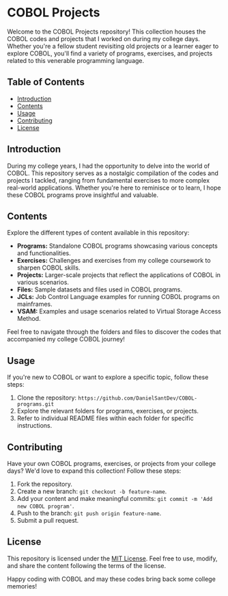 # COBOL Projects

Welcome to the COBOL Projects repository! This collection houses the COBOL codes and projects that I worked on during my college days. Whether you're a fellow student revisiting old projects or a learner eager to explore COBOL, you'll find a variety of programs, exercises, and projects related to this venerable programming language.

## Table of Contents

- [Introduction](#introduction)
- [Contents](#contents)
- [Usage](#usage)
- [Contributing](#contributing)
- [License](#license)

## Introduction

During my college years, I had the opportunity to delve into the world of COBOL. This repository serves as a nostalgic compilation of the codes and projects I tackled, ranging from fundamental exercises to more complex real-world applications. Whether you're here to reminisce or to learn, I hope these COBOL programs prove insightful and valuable.

## Contents

Explore the different types of content available in this repository:

- **Programs:** Standalone COBOL programs showcasing various concepts and functionalities.
- **Exercises:** Challenges and exercises from my college coursework to sharpen COBOL skills.
- **Projects:** Larger-scale projects that reflect the applications of COBOL in various scenarios.
- **Files:** Sample datasets and files used in COBOL programs.
- **JCLs:** Job Control Language examples for running COBOL programs on mainframes.
- **VSAM:** Examples and usage scenarios related to Virtual Storage Access Method.

Feel free to navigate through the folders and files to discover the codes that accompanied my college COBOL journey!

## Usage

If you're new to COBOL or want to explore a specific topic, follow these steps:

1. Clone the repository: `https://github.com/DanielSantDev/COBOL-programs.git`
2. Explore the relevant folders for programs, exercises, or projects.
3. Refer to individual README files within each folder for specific instructions.

## Contributing

Have your own COBOL programs, exercises, or projects from your college days? We'd love to expand this collection! Follow these steps:

1. Fork the repository.
2. Create a new branch: `git checkout -b feature-name`.
3. Add your content and make meaningful commits: `git commit -m 'Add new COBOL program'`.
4. Push to the branch: `git push origin feature-name`.
5. Submit a pull request.

## License

This repository is licensed under the [MIT License](LICENSE). Feel free to use, modify, and share the content following the terms of the license.

Happy coding with COBOL and may these codes bring back some college memories!

